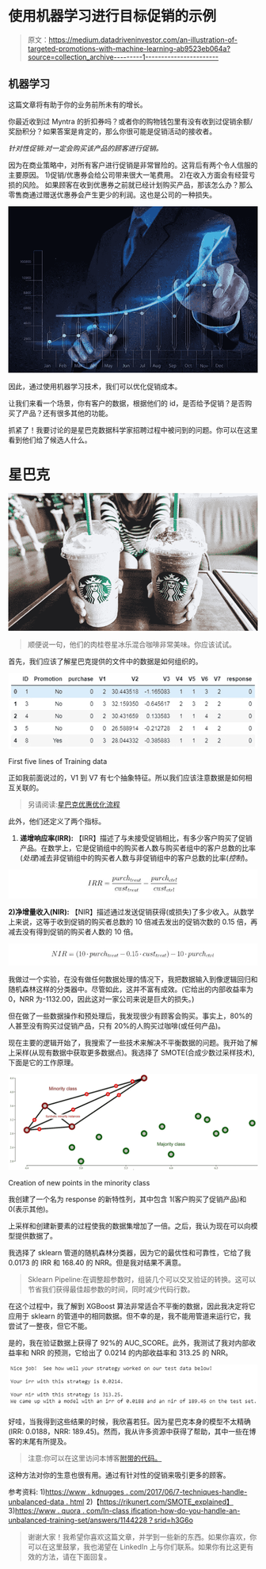 # 使用机器学习进行目标促销的示例

> 原文：<https://medium.datadriveninvestor.com/an-illustration-of-targeted-promotions-with-machine-learning-ab9523eb064a?source=collection_archive---------1----------------------->

## 机器学习

这篇文章将有助于你的业务前所未有的增长。

你最近收到过 Myntra 的折扣券吗？或者你的购物钱包里有没有收到过促销余额/奖励积分？如果答案是肯定的，那么你很可能是促销活动的接收者。

*针对性促销:对一定会购买该产品的顾客进行促销。*

因为在商业策略中，对所有客户进行促销是非常冒险的。这背后有两个令人信服的主要原因。
1)促销/优惠券会给公司带来很大一笔费用。
2)在收入方面会有经营亏损的风险。
如果顾客在收到优惠券之前就已经计划购买产品，那该怎么办？那么零售商通过赠送优惠券会产生更少的利润。这也是公司的一种损失。

![](img/0e91e045b7447225cf870f7e62d5ec8d.png)

因此，通过使用机器学习技术，我们可以优化促销成本。

让我们来看一个场景，你有客户的数据，根据他们的 id，是否给予促销？是否购买了产品？还有很多其他的功能。

抓紧了！我要讨论的是星巴克数据科学家招聘过程中被问到的问题。你可以在这里看到他们给了候选人什么。

# 星巴克

![](img/383a3187759ba405276ac6699d5a1026.png)

> 顺便说一句，他们的肉桂卷星冰乐混合咖啡非常美味。你应该试试。

首先，我们应该了解星巴克提供的文件中的数据是如何组织的。

![](img/edab1a7c4891e78fa0a8cf7183a86198.png)

First five lines of Training data

正如我前面说过的，V1 到 V7 有七个抽象特征。所以我们应该注意数据是如何相互关联的。

> 另请阅读:[星巴克优惠优化流程](https://medium.com/@prashantjadiya/offer-optimization-using-machine-learning-46a1f5d1b59b)

此外，他们还定义了两个指标。
1) **递增响应率(IRR):** 【IRR】描述了与未接受促销相比，有多少客户购买了促销产品。在数学上，它是促销组中的购买者人数与购买者组中的客户总数的比率(*处理*)减去非促销组中的购买者人数与非促销组中的客户总数的比率(*控制*)。

![](img/2f72bee36cc79ff6fad7a05955dc1288.png)

**2)净增量收入(NIR):** 【NIR】描述通过发送促销获得(或损失)了多少收入。从数学上来说，这等于收到促销的购买者总数的 10 倍减去发出的促销次数的 0.15 倍，再减去没有得到促销的购买者人数的 10 倍。

![](img/8857ac4e5418b56d949bf43a7a0e794b.png)

我做过一个实验，在没有做任何数据处理的情况下，我把数据输入到像逻辑回归和随机森林这样的分类器中。尽管如此，这并不富有成效。(它给出的内部收益率为 0，NRR 为-1132.00，因此这对一家公司来说是巨大的损失。)

但在做了一些数据操作和预处理后，我发现很少有顾客会购买。事实上，80%的人甚至没有购买过促销产品，只有 20%的人购买过咖啡(或任何产品)。

现在主要的逻辑开始了，我搜索了一些技术来解决不平衡数据的问题。我开始了解上采样(从现有数据中获取更多数据点)。我选择了 SMOTE(合成少数过采样技术),下面是它的工作原理。

![](img/086b15a29710a54f0b58c428aca7b228.png)

Creation of new points in the minority class

我创建了一个名为 response 的新特性列，其中包含 1(客户购买了促销产品)和 0(表示其他)。

上采样和创建新要素的过程使我的数据集增加了一倍。之后，我认为现在可以向模型提供数据了。

我选择了 sklearn 管道的随机森林分类器，因为它的最优性和可靠性，它给了我 0.0173 的 IRR 和 168.40 的 NRR。但是我对结果不满意。

> Sklearn Pipeline:在调整超参数时，组装几个可以交叉验证的转换。这可以节省我们获得最佳超参数的时间，同时减少代码行数。

在这个过程中，我了解到 XGBoost 算法非常适合不平衡的数据，因此我决定将它应用于 sklearn 的管道中的相同数据。但不幸的是，我不能用管道来运行它，我尝试了一整夜，但它不能。

是的，我在验证数据上获得了 92%的 AUC_SCORE。此外，我测试了我对内部收益率和 NRR 的预测，它给出了 0.0214 的内部收益率和 313.25 的 NRR。

![](img/897f79b4d59dadfa7c78c8b16825856a.png)

好哇，当我得到这些结果的时候，我欣喜若狂。因为星巴克本身的模型不太精确(IRR: 0.0188，NRR: 189.45)。然而，我从许多资源中获得了帮助，其中一些在博客的末尾有所提及。

> 注意:你可以在这里访问本博客[附带的代码。](https://github.com/prashantjadiya/Starbucks-Promotion)

这种方法对你的生意也很有用。通过有针对性的促销来吸引更多的顾客。

参考资料:
1)[https://www . kdnugges . com/2017/06/7-techniques-handle-unbalanced-data . html](https://www.kdnuggets.com/2017/06/7-techniques-handle-imbalanced-data.html)
2)【https://rikunert.com/SMOTE_explained】
3)[https://www . quora . com/In-class ification-how-do-you-handle-an-unbalanced-training-set/answers/1144228？srid=h3G6o](https://www.quora.com/In-classification-how-do-you-handle-an-unbalanced-training-set/answers/1144228?srid=h3G6o)

> 谢谢大家！我希望你喜欢这篇文章，并学到一些新的东西。如果你喜欢，你可以在这里鼓掌，我也渴望在 LinkedIn 上与你们联系。如果你有比这更有效的方法，请在下面回复。